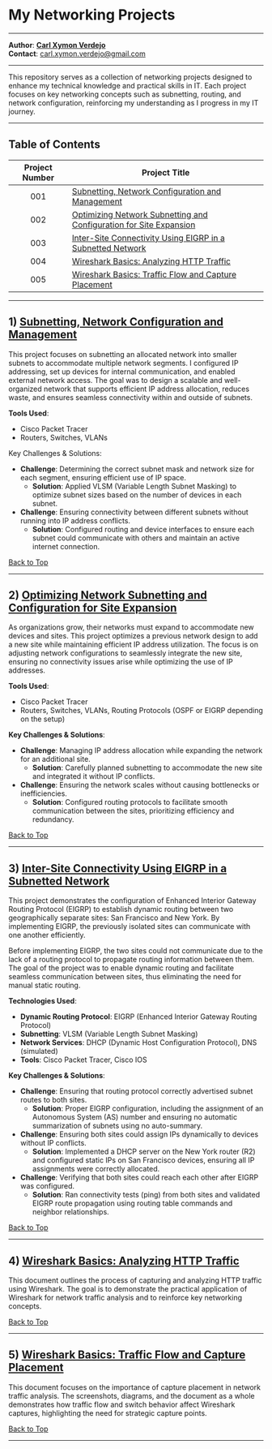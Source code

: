 <a name="top"></a>
# My Networking Projects

---

**Author**: [**Carl Xymon Verdejo**](https://hardworking-lion-z4sd3b.mystrikingly.com/)</br>
**Contact**: carl.xymon.verdejo@gmail.com

---

This repository serves as a collection of networking projects designed to enhance my technical knowledge and practical skills in IT. Each project focuses on key networking concepts such as subnetting, routing, and network configuration, reinforcing my understanding as I progress in my IT journey.

---
## Table of Contents
|Project Number | Project Title                                                                                                                                   |
|:-------------:|-------------------------------------------------------------------------------------------------------------------------------------------------|
| 001           | [Subnetting, Network Configuration and Management](#1-subnetting-network-configuration-and-management)                                          |
| 002           | [Optimizing Network Subnetting and Configuration for Site Expansion](#2-optimizing-network-subnetting-and-configuration-for-site-expansion)     |
| 003           | [Inter-Site Connectivity Using EIGRP in a Subnetted Network](#3-inter-site-connectivity-using-eigrp-in-a-subnetted-network)                     |
| 004           | [Wireshark Basics: Analyzing HTTP Traffic](#4-wireshark-basics-analyzing-http-traffic)                                                                                                                   |
| 005           | [Wireshark Basics: Traffic Flow and Capture Placement](#4-wireshark-basics-traffic-flow-and-capture-placement)                                                                                                                   |

---

## 1) [Subnetting, Network Configuration and Management](https://github.com/caxylive/Net_Projects/tree/main/projects/001%20-%20Subnetting%20Network%20Configuration%20and%20Management/README.md)
This project focuses on subnetting an allocated network into smaller subnets to accommodate multiple network segments. I configured IP addressing, set up devices for internal communication, and enabled external network access. The goal was to design a scalable and well-organized network that supports efficient IP address allocation, reduces waste, and ensures seamless connectivity within and outside of subnets.

**Tools Used**:
- Cisco Packet Tracer
- Routers, Switches, VLANs

Key Challenges & Solutions:
- **Challenge**: Determining the correct subnet mask and network size for each segment, ensuring efficient use of IP space.
  - **Solution**: Applied VLSM (Variable Length Subnet Masking) to optimize subnet sizes based on the number of devices in each subnet.
- **Challenge**: Ensuring connectivity between different subnets without running into IP address conflicts.
  - **Solution**: Configured routing and device interfaces to ensure each subnet could communicate with others and maintain an active internet connection.

[Back to Top](#top)

---

## 2) [Optimizing Network Subnetting and Configuration for Site Expansion](https://github.com/caxylive/Net_Projects/tree/main/projects/002%20-%20Optimizing%20Network%20Subnetting%20and%20Configuration%20for%20Site%20Expansion/README.md)
As organizations grow, their networks must expand to accommodate new devices and sites. This project optimizes a previous network design to add a new site while maintaining efficient IP address utilization. The focus is on adjusting network configurations to seamlessly integrate the new site, ensuring no connectivity issues arise while optimizing the use of IP addresses.

**Tools Used**:
- Cisco Packet Tracer
- Routers, Switches, VLANs, Routing Protocols (OSPF or EIGRP depending on the setup)

**Key Challenges & Solutions**:
- **Challenge**: Managing IP address allocation while expanding the network for an additional site.
  - **Solution**: Carefully planned subnetting to accommodate the new site and integrated it without IP conflicts.
- **Challenge**: Ensuring the network scales without causing bottlenecks or inefficiencies.
  - **Solution**: Configured routing protocols to facilitate smooth communication between the sites, prioritizing efficiency and redundancy.

[Back to Top](#top)

---

## 3) [Inter-Site Connectivity Using EIGRP in a Subnetted Network](https://github.com/caxylive/Net_Projects/tree/main/projects/003%20-%20Inter-Site%20Connectivity%20Using%20EIGRP%20in%20a%20Subnetted%20Network/README.md)
This project demonstrates the configuration of Enhanced Interior Gateway Routing Protocol (EIGRP) to establish dynamic routing between two geographically separate sites: San Francisco and New York. By implementing EIGRP, the previously isolated sites can communicate with one another efficiently.

Before implementing EIGRP, the two sites could not communicate due to the lack of a routing protocol to propagate routing information between them. The goal of the project was to enable dynamic routing and facilitate seamless communication between sites, thus eliminating the need for manual static routing.

**Technologies Used**:
- **Dynamic Routing Protocol**: EIGRP (Enhanced Interior Gateway Routing Protocol)
- **Subnetting**: VLSM (Variable Length Subnet Masking)
- **Network Services**: DHCP (Dynamic Host Configuration Protocol), DNS (simulated)
- **Tools**: Cisco Packet Tracer, Cisco IOS

**Key Challenges & Solutions**:
- **Challenge**: Ensuring that routing protocol correctly advertised subnet routes to both sites.
  - **Solution**: Proper EIGRP configuration, including the assignment of an Autonomous System (AS) number and ensuring no automatic summarization of subnets using no auto-summary.
- **Challenge**: Ensuring both sites could assign IPs dynamically to devices without IP conflicts.
  - **Solution**: Implemented a DHCP server on the New York router (R2) and configured static IPs on San Francisco devices, ensuring all IP assignments were correctly allocated.
- **Challenge**: Verifying that both sites could reach each other after EIGRP was configured.
  - **Solution**: Ran connectivity tests (ping) from both sites and validated EIGRP route propagation using routing table commands and neighbor relationships.

[Back to Top](#top)

---

## 4) [Wireshark Basics: Analyzing HTTP Traffic](https://github.com/caxylive/Net_Projects/tree/main/projects/004%20-%20Wireshark%20Basics%20-%20Analyzing%20HTTP%20Traffic/README.md)
This document outlines the process of capturing and analyzing HTTP traffic using Wireshark. The goal is to demonstrate the practical application of Wireshark for network traffic analysis and to reinforce key networking concepts.

[Back to Top](#top)

---

## 5) [Wireshark Basics: Traffic Flow and Capture Placement](https://github.com/caxylive/Net_Projects/blob/main/projects/005%20-%20Wireshark%20Basics%20-%20Traffic%20Flow%20and%20Capture%20Placement/README.md)
This document focuses on the importance of capture placement in network traffic analysis. The screenshots, diagrams, and the document as a whole demonstrates how traffic flow and switch behavior affect Wireshark captures, highlighting the need for strategic capture points.

[Back to Top](#top)

---
